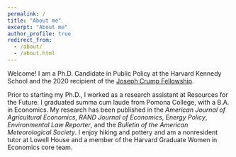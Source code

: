 ```yaml
---
permalink: /
title: "About me"
excerpt: "About me"
author_profile: true
redirect_from: 
  - /about/
  - /about.html
---
```


Welcome! I am a Ph.D. Candidate in Public Policy at the Harvard Kennedy School and the 2020 recipient of the [Joseph Crump Fellowship](https://heep.hks.harvard.edu/news/heep-pre-doctoral-fellow-awarded-joseph-crump-fellowship-2020).

Prior to starting my Ph.D., I worked as a research assistant at Resources for the Future. I graduated summa cum laude from Pomona College, with a B.A. in Economics. My research has been published in the *American Journal of Agricultural Economics*, *RAND Journal of Economics*, *Energy Policy*, *Environmental Law Reporter*, and the *Bulletin of the American Meteorological Society*. I enjoy hiking and pottery and am a nonresident tutor at Lowell House and a member of the Harvard Graduate Women in Economics core team. 
